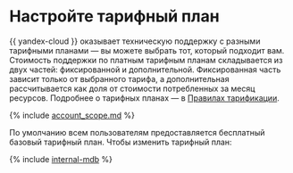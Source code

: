 # Настройте тарифный план

{{ yandex-cloud }} оказывает техническую поддержку с разными тарифными планами — вы можете выбрать тот, который подходит вам. Стоимость поддержки по платным тарифным планам складывается из двух частей: фиксированной и дополнительной. Фиксированная часть зависит только от выбранного тарифа, а дополнительная рассчитывается как доля от стоимости потребленных за месяц ресурсов. Подробнее о тарифных планах — в [Правилах тарификации](../../support/pricing.md).

{% include [account_scope.md](../../billing/_includes/account-scope.md) %}

По умолчанию всем пользователям предоставляется бесплатный базовый тарифный план. Чтобы изменить тарифный план:

{% include [internal-mdb](../../_includes/support/change-pricing.md) %}